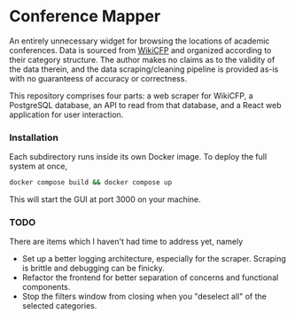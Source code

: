 # Conference Mapper 
An entirely unnecessary widget for browsing the locations of academic conferences. Data is sourced from 
[WikiCFP](http://www.wikicfp.com/cfp/home) and organized according to their category structure. The author makes 
no claims as to the validity of the data therein, and the data scraping/cleaning pipeline is provided as-is 
with no guaranteess of accuracy or correctness.

This repository comprises four parts: a web scraper for WikiCFP, a PostgreSQL database, an API to read from that 
database, and a React web application for user interaction.

### Installation
Each subdirectory runs inside its own Docker image. To deploy the full system at once,
```bash
docker compose build && docker compose up
```
This will start the GUI at port 3000 on your machine. 

### TODO
There are items which I haven't had time to address yet, namely
- Set up a better logging architecture, especially for the scraper. Scraping is brittle and debugging can be finicky.
- Refactor the frontend for better separation of concerns and functional components.
- Stop the filters window from closing when you "deselect all" of the selected categories. 


